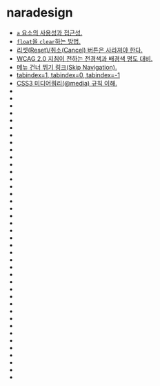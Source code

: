 # naradesign

* [`a` 요소의 사용성과 접근성.](userbility-accessibility-a-element.md)
* [`float`을 `clear`하는 방법.](float-clearing.md)
* [리셋(Reset)/취소(Cancel) 버튼은 사라져야 한다.](do-not-use-reset-cancel.md)
* [WCAG 2.0 지침이 전하는 전경색과 배경색 명도 대비.](wcag-contrast.md)
* [메뉴 건너 뛰기 링크(Skip Navigation).](skip-navigation.md)
* [tabindex=1, tabindex=0, tabindex=-1](tabindex.md)
* [CSS3 미디어쿼리(@media) 규칙 이해.](media-query.md)
* [](.md)
* [](.md)
* [](.md)
* [](.md)
* [](.md)
* [](.md)
* [](.md)
* [](.md)
* [](.md)
* [](.md)
* [](.md)
* [](.md)
* [](.md)
* [](.md)
* [](.md)
* [](.md)
* [](.md)
* [](.md)
* [](.md)
* [](.md)
* [](.md)
* [](.md)
* [](.md)
* [](.md)
* [](.md)
* [](.md)
* [](.md)
* [](.md)
* [](.md)
* [](.md)
* [](.md)
* [](.md)
* [](.md)
* [](.md)
* [](.md)
* [](.md)
* [](.md)
* [](.md)
* [](.md)
* [](.md)
